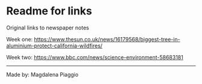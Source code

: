 # Readme for links

Original links to newspaper notes

Week one:
https://www.thesun.co.uk/news/16179568/biggest-tree-in-aluminium-protect-california-wildfires/

Week two:
https://www.bbc.com/news/science-environment-58683181

---

Made by: Magdalena Piaggio